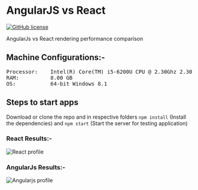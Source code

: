 # AngularJS vs React

[![GitHub license](https://img.shields.io/github/license/nimjetushar/AngularJS-vs-React.svg)](https://github.com/nimjetushar/AngularJS-vs-React/blob/master/LICENSE)

AngularJs vs React rendering performance comparison

## Machine Configurations:-
<pre>
Processor:    Intel(R) Core(TM) i5-6200U CPU @ 2.30Ghz 2.30 GHz
RAM:          8.00 GB
OS:           64-bit Windows 8.1
</pre>

## Steps to start apps

Download or clone the repo and in respective folders 
```npm install``` (Install the dependencies) and
```npm start``` (Start the server for testing application)

### React Results:-
![React profile](./react_profiling.png "React profile")

### AngularJs Results:-
![Angularjs profile](./angular_profiling.png "AngularJs profile")
